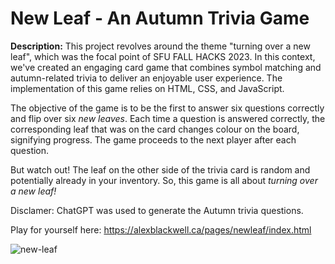 # New Leaf - An Autumn Trivia Game

**Description:**
This project revolves around the theme "turning over a new leaf", which was the focal point of SFU FALL HACKS 2023. In this context, we've created an engaging card game that combines symbol matching and autumn-related trivia to deliver an enjoyable user experience. The implementation of this game relies on HTML, CSS, and JavaScript. 

The objective of the game is to be the first to answer six questions correctly and flip over six _new leaves_. Each time a question is answered correctly, the corresponding leaf that was on the card changes colour on the board, signifying progress. The game proceeds to the next player after each question.

But watch out! The leaf on the other side of the trivia card is random and potentially already in your inventory. So, this game is all about _turning over a new leaf!_ 

Disclamer: ChatGPT was used to generate the Autumn trivia questions.
   
Play for yourself here: https://alexblackwell.ca/pages/newleaf/index.html 

![new-leaf](https://github.com/coltonBlackwell/new-leaf/assets/31634087/650d3ddd-0e4a-4bcf-9ac9-f8cc4dde315f)

